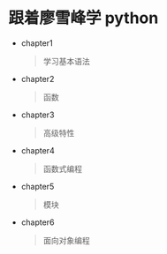# 跟着廖雪峰学 python
* chapter1
    >学习基本语法
* chapter2
    >函数
* chapter3
    >高级特性
* chapter4
    >函数式编程
* chapter5
    >模块
* chapter6
    >面向对象编程
